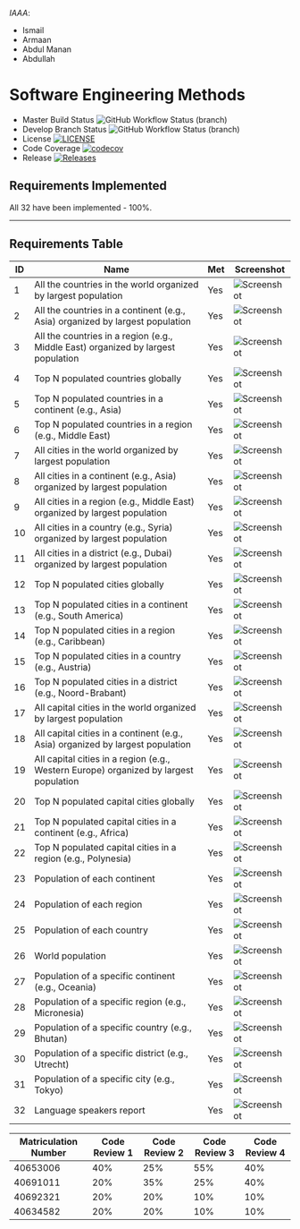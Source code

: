 *IAAA*:
- Ismail
- Armaan
- Abdul Manan
- Abdullah




# Software Engineering Methods
* Master Build Status ![GitHub Workflow Status (branch)](https://img.shields.io/github/actions/workflow/status/ismail5626/iaaa/main.yml?branch=master)
* Develop Branch Status ![GitHub Workflow Status (branch)](https://img.shields.io/github/actions/workflow/status/ismail5626/iaaa/main.yml?branch=develop)
* License [![LICENSE](https://img.shields.io/github/license/ismail5626/iaaa.svg?style=flat-square)](https://github.com/ismail5626/iaaa/blob/master/LICENSE)
* Code Coverage [![codecov](https://codecov.io/gh/ismail5626/iaaa/graph/badge.svg?token=G6VRSNOJP4)](https://codecov.io/gh/ismail5626/iaaa)
* Release [![Releases](https://img.shields.io/github/release/ismail5626/iaaa/all.svg?style=flat-square)](https://github.com/ismail5626/iaaa/releases)


## **Requirements Implemented**
All 32 have been implemented - 100%.

---

## **Requirements Table**

| ID | Name                                                                                  | Met | Screenshot                        |
|----|---------------------------------------------------------------------------------------|-----|-----------------------------------|
| 1  | All the countries in the world organized by largest population                        | Yes | ![Screenshot](screenshots/1.png)  |
| 2  | All the countries in a continent (e.g., Asia) organized by largest population         | Yes | ![Screenshot](screenshots/2.png)  |
| 3  | All the countries in a region (e.g., Middle East) organized by largest population     | Yes | ![Screenshot](screenshots/3.png)  |
| 4  | Top N populated countries globally                                                    | Yes | ![Screenshot](screenshots/4.png)  |
| 5  | Top N populated countries in a continent (e.g., Asia)                                 | Yes | ![Screenshot](screenshots/5.png)  |
| 6  | Top N populated countries in a region (e.g., Middle East)                             | Yes | ![Screenshot](screenshots/6.png)  |
| 7  | All cities in the world organized by largest population                               | Yes | ![Screenshot](screenshots/7.png)  |
| 8  | All cities in a continent (e.g., Asia) organized by largest population                | Yes | ![Screenshot](screenshots/8.png)  |
| 9  | All cities in a region (e.g., Middle East) organized by largest population            | Yes | ![Screenshot](screenshots/9.png)  |
| 10 | All cities in a country (e.g., Syria) organized by largest population                 | Yes | ![Screenshot](screenshots/10.png) |
| 11 | All cities in a district (e.g., Dubai) organized by largest population                | Yes | ![Screenshot](screenshots/11.png) |
| 12 | Top N populated cities globally                                                       | Yes | ![Screenshot](screenshots/12.png) |
| 13 | Top N populated cities in a continent (e.g., South America)                           | Yes | ![Screenshot](screenshots/13.png) |
| 14 | Top N populated cities in a region (e.g., Caribbean)                                  | Yes | ![Screenshot](screenshots/14.png) |
| 15 | Top N populated cities in a country (e.g., Austria)                                   | Yes | ![Screenshot](screenshots/15.png) |
| 16 | Top N populated cities in a district (e.g., Noord-Brabant)                            | Yes | ![Screenshot](screenshots/16.png) |
| 17 | All capital cities in the world organized by largest population                       | Yes | ![Screenshot](screenshots/17.png) |
| 18 | All capital cities in a continent (e.g., Asia) organized by largest population        | Yes | ![Screenshot](screenshots/18.png) |
| 19 | All capital cities in a region (e.g., Western Europe) organized by largest population | Yes | ![Screenshot](screenshots/19.png) |
| 20 | Top N populated capital cities globally                                               | Yes | ![Screenshot](screenshots/20.png) |
| 21 | Top N populated capital cities in a continent (e.g., Africa)                          | Yes | ![Screenshot](screenshots/21.png) |
| 22 | Top N populated capital cities in a region (e.g., Polynesia)                          | Yes | ![Screenshot](screenshots/22.png) |
| 23 | Population of each continent                                                          | Yes | ![Screenshot](screenshots/23.png) |
| 24 | Population of each region                                                             | Yes | ![Screenshot](screenshots/24.png) |
| 25 | Population of each country                                                            | Yes | ![Screenshot](screenshots/25.png) |
| 26 | World population                                                                      | Yes | ![Screenshot](screenshots/26.png) |
| 27 | Population of a specific continent (e.g., Oceania)                                    | Yes | ![Screenshot](screenshots/27.png) |
| 28 | Population of a specific region (e.g., Micronesia)                                    | Yes | ![Screenshot](screenshots/28.png) |
| 29 | Population of a specific country (e.g., Bhutan)                                       | Yes | ![Screenshot](screenshots/29.png) |
| 30 | Population of a specific district (e.g., Utrecht)                                     | Yes | ![Screenshot](screenshots/30.png) |
| 31 | Population of a specific city (e.g., Tokyo)                                           | Yes | ![Screenshot](screenshots/31.png) |
| 32 | Language speakers report                                                              | Yes | ![Screenshot](screenshots/32.png) |




| Matriculation Number | Code Review 1 | Code Review 2 | Code Review 3 | Code Review 4 |
|----------------------|---------------|---------------|---------------|---------------|
| 40653006             | 40%           | 25%           | 55%           | 40%           |
| 40691011             | 20%           | 35%           | 25%           | 40%           |
| 40692321             | 20%           | 20%           | 10%           | 10%           |
| 40634582             | 20%           | 20%           | 10%           | 10%           |

